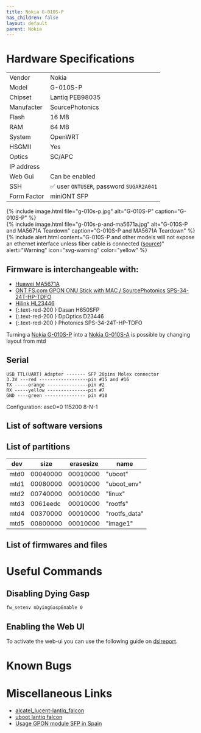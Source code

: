 ```yaml
---
title: Nokia G-010S-P
has_children: false
layout: default
parent: Nokia
---
```


# Hardware Specifications

|             |                                          |
| ----------- | ---------------------------------------- |
| Vendor      | Nokia                                    |
| Model       | G-010S-P                                 |
| Chipset     | Lantiq PEB98035                          |
| Manufacter  | SourcePhotonics                          |
| Flash       | 16 MB                                    |
| RAM         | 64 MB                                    |
| System      | OpenWRT                                  |
| HSGMII      | Yes                                      |
| Optics      | SC/APC                                   |
| IP address  |                                          |
| Web Gui     | Can be enabled                           |
| SSH         | ✅ user `ONTUSER`, password `SUGAR2A041` |
| Form Factor | miniONT SFP                              |

{% include image.html file="g-010s-p.jpg"  alt="G-010S-P" caption="G-010S-P" %}
<br/>
{% include image.html file="g-010s-p-and-ma5671a.jpg"  alt="G-010S-P and MA5671A Teardown" caption="G-010S-P and MA5671A Teardown" %}
<br/>
{% include alert.html content="G-010S-P and other models will not expose an ethernet interface unless fiber cable is connected ([source](https://forum.mikrotik.com/viewtopic.php?t=116364&start=300))" alert="Warning" icon="svg-warning" color="yellow" %}

## Firmware is interchangeable with:

- [Huawei MA5671A](/ont-huawei-ma5671a)
- [ONT FS.com GPON ONU Stick with MAC / SourcePhotonics SPS-34-24T-HP-TDFO](/ont-fs-com-gpon-onu-stick-with-mac)
- [Hilink HL23446](/ont-hilink-hl23446)
- {:.text-red-200 } Dasan H650SFP 
- {:.text-red-200 } DpOptics D23446    
- {:.text-red-200 } Photonics SPS-34-24T-HP-TDFO

Turning a [Nokia G-010S-P](/ont-nokia-g-010s-p) into a [Nokia G-010S-A](/ont-nokia-g-010s-a) is possible by changing layout from mtd

## Serial

```
USB TTL(UART) Adapter ------- SFP 20pins Molex connector
3.3V ---red ------------------pin #15 and #16
TX -----orange ---------------pin #2
RX -----yellow ---------------pin #7
GND ----green --------------- pin #10
```
Configuration: asc0=0 115200 8-N-1

## List of software versions
## List of partitions

| dev  | size     | erasesize | name          |
| ---- | -------- | --------- | ------------- |
| mtd0 | 00040000 | 00010000  | "uboot"       |
| mtd1 | 00080000 | 00010000  | "uboot_env"   |
| mtd2 | 00740000 | 00010000  | "linux"       |
| mtd3 | 0061eedc | 00010000  | "rootfs"      |
| mtd4 | 00370000 | 00010000  | "rootfs_data" |
| mtd5 | 00800000 | 00010000  | "image1"      |

## List of firmwares and files

# Useful Commands

##  Disabling Dying Gasp
```sh
fw_setenv nDyingGaspEnable 0
```

## Enabling the Web UI

To activate the web-ui you can use the following guide on [dslreport](https://www.dslreports.com/forum/r32458588-).

# Known Bugs
# Miscellaneous Links

- [alcatel_lucent-lantiq_falcon](https://github.com/minhng99/alcatel_lucent-lantiq_falcon)
- [uboot lantiq falcon](https://github.com/minhng99/u-boot_lantiq_falcon)
- [Usage GPON module SFP in Spain](https://forum.mikrotik.com/viewtopic.php?t=116364&start=300)


